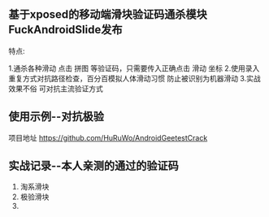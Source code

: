 
## 基于xposed的移动端滑块验证码通杀模块FuckAndroidSlide发布

特点:

1.通杀各种滑动 点击 拼图 等验证码，只需要传入正确点击 滑动 坐标
2.使用录入重复方式对抗路径检查，百分百模拟人体滑动习惯 防止被识别为机器滑动
3.实战效果不俗 可对抗主流验证方式

## 使用示例--对抗极验 

项目地址 https://github.com/HuRuWo/AndroidGeetestCrack



## 实战记录--本人亲测的通过的验证码

1. 淘系滑块
2. 极验滑块
3.
